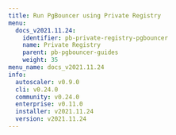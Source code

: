 ```yaml
---
title: Run PgBouncer using Private Registry
menu:
  docs_v2021.11.24:
    identifier: pb-private-registry-pgbouncer
    name: Private Registry
    parent: pb-pgbouncer-guides
    weight: 35
menu_name: docs_v2021.11.24
info:
  autoscaler: v0.9.0
  cli: v0.24.0
  community: v0.24.0
  enterprise: v0.11.0
  installer: v2021.11.24
  version: v2021.11.24
---
```


